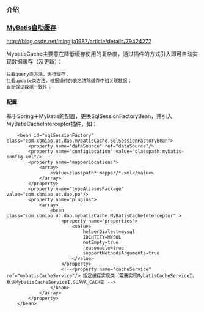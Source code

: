 ### 介绍

### [MyBatis自动缓存](http://blog.csdn.net/mingjia1987/article/details/79424272)
http://blog.csdn.net/mingjia1987/article/details/79424272


MybatisCache主要意在降低缓存使用的复杂度，通过插件的方式引入即可自动实现数据缓存（及更新）：
    
    拦截query类方法，进行缓存；
    拦截update类方法，根据操作的表名清除缓存中相关联数据；
    自动保证数据一致性；


#### 配置
基于Spring＋MyBatis的配置，更换SqlSessionFactoryBean，并引入MyBatisCacheInterceptor插件，如：
```
    <bean id="sqlSessionFactory" class="com.xbniao.uc.dao.mybatisCache.SqlSessionFactoryBean">
        <property name="dataSource" ref="dataSource"/>
        <property name="configLocation" value="classpath:mybatis-config.xml"/>
        <property name="mapperLocations">
            <array>
                <value>classpath*:mapper/*.xml</value>
            </array>
        </property>
        <property name="typeAliasesPackage" value="com.xbniao.uc.dao.po"/>
        <property name="plugins">
            <array>
                <bean class="com.xbniao.uc.dao.mybatisCache.MyBatisCacheInterceptor" >
                    <property name="properties">
                        <value>
                            helperDialect=mysql
                            IDENTITY=MYSQL
                            notEmpty=true
                            reasonable=true
                            supportMethodsArguments=true
                        </value>
                    </property>
                    <!--<property name="cacheService" ref="mybatisCacheService"/> 指定缓存实现类（需要实现MybatisCacheServiceI，默认MybatisCacheServiceI.GUAVA_CACHE）-->
                </bean>
            </array>
        </property>
    </bean>
```


